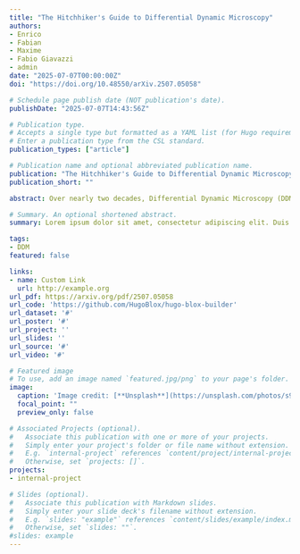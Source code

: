 ```yaml
---
title: "The Hitchhiker's Guide to Differential Dynamic Microscopy"
authors:
- Enrico
- Fabian
- Maxime
- Fabio Giavazzi
- admin
date: "2025-07-07T00:00:00Z"
doi: "https://doi.org/10.48550/arXiv.2507.05058"

# Schedule page publish date (NOT publication's date).
publishDate: "2025-07-07T14:43:56Z"

# Publication type.
# Accepts a single type but formatted as a YAML list (for Hugo requirements).
# Enter a publication type from the CSL standard.
publication_types: ["article"]

# Publication name and optional abbreviated publication name.
publication: "The Hitchhiker's Guide to Differential Dynamic Microscopy"
publication_short: ""

abstract: Over nearly two decades, Differential Dynamic Microscopy (DDM) has become a standard technique for extracting dynamic correlation functions from time-lapse microscopy data, with applications spanning colloidal suspensions, polymer solutions, active fluids, and biological systems. In its most common implementation, DDM analyzes image sequences acquired with a conventional microscope equipped with a digital camera, yielding time- and wavevector-resolved information analogous to that obtained in multi-angle Dynamic Light Scattering (DLS). With a widening array of applications and a growing, heterogeneous user base, lowering the technical barrier to performing DDM has become a central objective. In this tutorial article, we provide a step-by-step guide to conducting DDM experiments -- from planning and acquisition to data analysis -- and introduce the open-source software package fastDDM, designed to efficiently process large image datasets. fastDDM employs optimized, parallel algorithms that reduce analysis times by up to four orders of magnitude on typical datasets (e.g., 10,000 frames), thereby enabling high-throughput workflows and making DDM more broadly accessible across disciplines.

# Summary. An optional shortened abstract.
summary: Lorem ipsum dolor sit amet, consectetur adipiscing elit. Duis posuere tellus ac convallis placerat. Proin tincidunt magna sed ex sollicitudin condimentum.

tags:
- DDM
featured: false

links:
- name: Custom Link
  url: http://example.org
url_pdf: https://arxiv.org/pdf/2507.05058
url_code: 'https://github.com/HugoBlox/hugo-blox-builder'
url_dataset: '#'
url_poster: '#'
url_project: ''
url_slides: ''
url_source: '#'
url_video: '#'

# Featured image
# To use, add an image named `featured.jpg/png` to your page's folder. 
image:
  caption: 'Image credit: [**Unsplash**](https://unsplash.com/photos/s9CC2SKySJM)'
  focal_point: ""
  preview_only: false

# Associated Projects (optional).
#   Associate this publication with one or more of your projects.
#   Simply enter your project's folder or file name without extension.
#   E.g. `internal-project` references `content/project/internal-project/index.md`.
#   Otherwise, set `projects: []`.
projects:
- internal-project

# Slides (optional).
#   Associate this publication with Markdown slides.
#   Simply enter your slide deck's filename without extension.
#   E.g. `slides: "example"` references `content/slides/example/index.md`.
#   Otherwise, set `slides: ""`.
#slides: example
---
```

